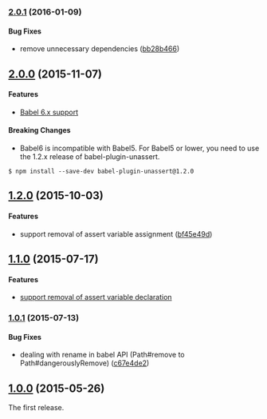 ### [2.0.1](https://github.com/twada/babel-plugin-unassert/releases/tag/v2.0.1) (2016-01-09)


#### Bug Fixes

* remove unnecessary dependencies ([bb28b466](https://github.com/twada/babel-plugin-unassert/commit/bb28b4666de0ffdf7c86f78f03a35ef1372e1d1c))


## [2.0.0](https://github.com/twada/babel-plugin-unassert/releases/tag/v2.0.0) (2015-11-07)


#### Features

* [Babel 6.x support](https://github.com/twada/babel-plugin-unassert/pull/2)


#### Breaking Changes

* Babel6 is incompatible with Babel5. For Babel5 or lower, you need to use the 1.2.x release of babel-plugin-unassert.

```
$ npm install --save-dev babel-plugin-unassert@1.2.0
```


## [1.2.0](https://github.com/twada/babel-plugin-unassert/releases/tag/v1.2.0) (2015-10-03)


#### Features

* support removal of assert variable assignment ([bf45e49d](https://github.com/twada/babel-plugin-unassert/commit/bf45e49d73be3edc51f512a55ae11153ba41c697))


## [1.1.0](https://github.com/twada/babel-plugin-unassert/releases/tag/v1.1.0) (2015-07-17)


#### Features

* [support removal of assert variable declaration](https://github.com/twada/babel-plugin-unassert/pull/1)


### [1.0.1](https://github.com/twada/babel-plugin-unassert/releases/tag/v1.0.1) (2015-07-13)


#### Bug Fixes

* dealing with rename in babel API (Path#remove to Path#dangerouslyRemove) ([c67e4de2](https://github.com/twada/babel-plugin-unassert/commit/c67e4de289d7a0ac3330e1d26821dd965b651978))


## [1.0.0](https://github.com/twada/babel-plugin-unassert/releases/tag/v1.0.0) (2015-05-26)


The first release.
